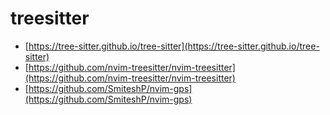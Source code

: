 # treesitter

- [https://tree-sitter.github.io/tree-sitter](https://tree-sitter.github.io/tree-sitter)
- [https://github.com/nvim-treesitter/nvim-treesitter](https://github.com/nvim-treesitter/nvim-treesitter)
- [https://github.com/SmiteshP/nvim-gps](https://github.com/SmiteshP/nvim-gps)
